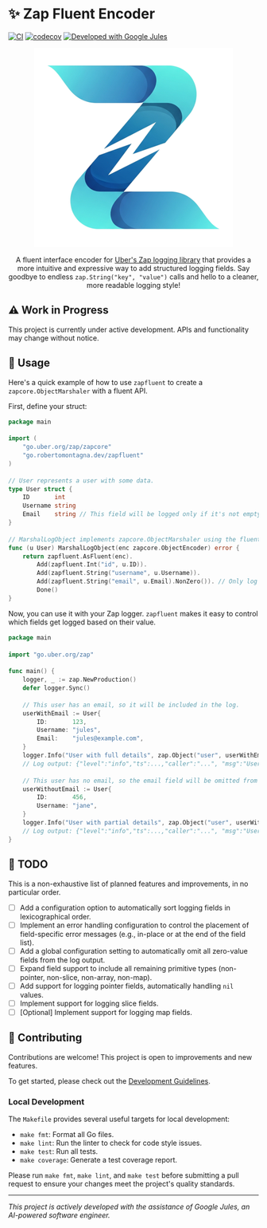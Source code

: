 # ✨ Zap Fluent Encoder

[![CI](https://github.com/RobertoMontagna/zapfluent/actions/workflows/ci.yml/badge.svg)](https://github.com/RobertoMontagna/zapfluent/actions/workflows/ci.yml)
[![codecov](https://codecov.io/gh/RobertoMontagna/zapfluent/graph/badge.svg)](https://codecov.io/gh/RobertoMontagna/zapfluent)
[![Developed with Google Jules](https://img.shields.io/badge/Developed%20with-Google%20Jules-blue?logo=google)](https://jules.google/)

<div align="center">

![Zap Fluent Encoder Logo](assets/images/fluentzap_logo.png)

A fluent interface encoder for [Uber's Zap logging library](https://github.com/uber-go/zap) that provides a more
intuitive and expressive way to add structured logging fields. Say goodbye to endless `zap.String("key", "value")` calls
and hello to a cleaner, more readable logging style!

</div>

## ⚠️ Work in Progress

This project is currently under active development. APIs and functionality may change without notice.

## 🚀 Usage

Here's a quick example of how to use `zapfluent` to create a `zapcore.ObjectMarshaler` with a fluent API.

First, define your struct:

```go
package main

import (
	"go.uber.org/zap/zapcore"
	"go.robertomontagna.dev/zapfluent"
)

// User represents a user with some data.
type User struct {
	ID       int
	Username string
	Email    string // This field will be logged only if it's not empty.
}

// MarshalLogObject implements zapcore.ObjectMarshaler using the fluent API.
func (u User) MarshalLogObject(enc zapcore.ObjectEncoder) error {
	return zapfluent.AsFluent(enc).
		Add(zapfluent.Int("id", u.ID)).
		Add(zapfluent.String("username", u.Username)).
		Add(zapfluent.String("email", u.Email).NonZero()). // Only log email if not empty!
		Done()
}
```

Now, you can use it with your Zap logger. `zapfluent` makes it easy to control which fields get logged based on their value.

```go
package main

import "go.uber.org/zap"

func main() {
	logger, _ := zap.NewProduction()
	defer logger.Sync()

	// This user has an email, so it will be included in the log.
	userWithEmail := User{
		ID:       123,
		Username: "jules",
		Email:    "jules@example.com",
	}
	logger.Info("User with full details", zap.Object("user", userWithEmail))
	// Log output: {"level":"info","ts":...,"caller":"...", "msg":"User with full details","user":{"id":123,"username":"jules","email":"jules@example.com"}}

	// This user has no email, so the email field will be omitted from the log.
	userWithoutEmail := User{
		ID:       456,
		Username: "jane",
	}
	logger.Info("User with partial details", zap.Object("user", userWithoutEmail))
	// Log output: {"level":"info","ts":...,"caller":"...", "msg":"User with partial details","user":{"id":456,"username":"jane"}}
}
```

## 🚧 TODO

This is a non-exhaustive list of planned features and improvements, in no particular order.

- [ ] Add a configuration option to automatically sort logging fields in lexicographical order.
- [ ] Implement an error handling configuration to control the placement of field-specific error messages (e.g., in-place or at the end of the field list).
- [ ] Add a global configuration setting to automatically omit all zero-value fields from the log output.
- [ ] Expand field support to include all remaining primitive types (non-pointer, non-slice, non-array, non-map).
- [ ] Add support for logging pointer fields, automatically handling `nil` values.
- [ ] Implement support for logging slice fields.
- [ ] [Optional] Implement support for logging map fields.

## 🤝 Contributing

Contributions are welcome! This project is open to improvements and new features.

To get started, please check out the [Development Guidelines](assets/DEVELOPMENT.md).

### Local Development

The `Makefile` provides several useful targets for local development:

- `make fmt`: Format all Go files.
- `make lint`: Run the linter to check for code style issues.
- `make test`: Run all tests.
- `make coverage`: Generate a test coverage report.

Please run `make fmt`, `make lint`, and `make test` before submitting a pull request to ensure your changes meet the project's quality standards.

---
*This project is actively developed with the assistance of Google Jules, an AI-powered software engineer.*
